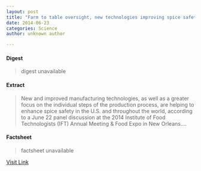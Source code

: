 ```yaml
---
layout: post
title: "Farm to table oversight, new technologies improving spice safety"
date: 2014-06-23
categories: Science
author: unknown author

---
```



#### Digest
>digest unavailable

#### Extract
>New and improved manufacturing technologies, as well as a greater focus on the individual steps of the production process, are helping to enhance spice safety in the U.S. and throughout the world, according to a June 22 panel discussion at the 2014 Institute of Food Technologists (IFT) Annual Meeting & Food Expo in New Orleans....

#### Factsheet
>factsheet unavailable

[Visit Link](http://phys.org/news322756017.html)


